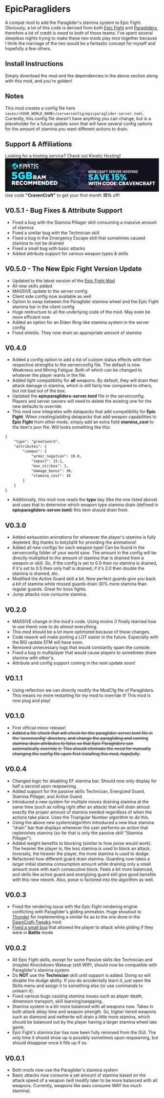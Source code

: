 # EpicParagliders
A compat mod to add the Paraglider's stamina system to Epic Fight. Obviously, a lot of this code is derived from
both [Epic Fight](https://www.curseforge.com/minecraft/mc-mods/epic-fight-mod) and 
[Paragliders](https://www.curseforge.com/minecraft/mc-mods/paragliders), therefore a lot of credit is owed to both of those teams. I've spent several
sleepless nights trying to make these two mods play nice together because I think the marriage of the two would
be a fantastic concept for myself and hopefully a few others.

## Install Instructions
Simply download the mod and the dependencies in the above section along with this mod, and you're golden!

## Notes
This mod creates a config file here `saves/<YOUR_WORLD_NAME>/serverconfig/epicparaglider-server.toml`.
Currently, this config file doesn't have anything you can change, but is a placeholder for a future update soon
that will have several config options for the amount of stamina you want different actions to drain.

## Support & Affiliations
Looking for a hosting service? Check out Kinetic Hosting!
[![CravenCraft.png](src%2Fmain%2Fresources%2Fassets.hostlink%2FCravenCraft.png)](https://billing.kinetichosting.net/aff.php?aff=559)
Use code **"CravenCraft"** to get your first month **_15%_** off!

## V0.5.1 - Bug Fixes & Attribute Support
- Fixed a bug with the Stamina Pillager skill consuming a massive amount of stamina
- Fixed a similar bug with the Technician skill
- Fixed a bug in the Emergency Escape skill that sometimes caused stamina to not be drained
- Fixed a small bug with basic attacks
- Added attribute support for various weapon types & skills

## V0.5.0 - The New Epic Fight Version Update
- Updated to the latest version of the [Epic Fight Mod](https://www.curseforge.com/minecraft/mc-mods/epic-fight-mod/files/4861783)
- All new skills added
- MASSIVE update to the server config
- Client side config now available as well
- Option to swap between the Paraglider stamina wheel and the Epic Fight stamina bar in the client config
- Huge restructure to all the underlying code of the mod. May even be more efficient now
- Added an option for an Elden Ring-like stamina system in the server config
- Fixed shields. They now drain an appropriate amount of stamina

## V0.4.0
- Added a config option to add a list of custom status effects with their respective strengths to the serverconfig file.
    The default is now Weakness and Mining Fatigue. Both of which can be changed to whatever the player wants in the file.
- Added light compatibility for **all** weapons. By default, they will drain their attack damage in stamina, which is
    still fairly low compared to others, but not bad out of the box.
- Updated the **epicparagliders-server.toml** file in the serverconfig. Players and server owners will need to delete the
    existing one for the new defaults to override.
- This mod now integrates with datapacks that add compatibility for **Epic Fight**. When creating/adding datapacks that 
    add weapon capabilities to **Epic Fight** from other mods, simply add an extra field **stamina_cost** to the item's
    json file. Will looks something like this:
```
{
    "type": "greatsword",
    "attributes": {
        "common": {
            "armor_negation": 10.0,
            "impact": 15.1,
            "max_strikes": 1,
            "damage_bonus": 30,
            "stamina_cost": 18
        }
    }
}
```
- Additionally, this mod now reads the **type** key (like the one listed above) and uses that to determine which
    weapon type stamina drain (defined in **epicparagliders-server.toml**) this item should drain from.

## V0.3.0
- Added exhaustion animations for whenever the player's stamina is fully depleted. Big thanks to bstylia14 for providing
    the animations!
- Added all new configs for each weapon type! Can be found in the serverconfig folder of your world save. The amount in
    the config will be directly multiplied to the amount of stamina that is drained from a weapon or skill. So, if the 
    config is set to 0.0 then no stamina is drained, if it's set to 0.5 then only half is drained, if it's 2.0 then
    double the stamina is drained, etc. 
- Modified the Active Guard skill a bit. Now perfect guards give you back a bit of stamina while missed guards drain
    30% more stamina than regular guards. Great for boss fights.
- Jump attacks now consume stamina.

## V0.2.0
- MASSIVE change in the mod's code. Using mixins (I finally learned how to use them) now to do almost everything.
- This mod should be a lot more optimized because of these changes.
- Code rework will make porting a LOT easier in the future. Especially with the BIG update EFM will have soon.
- Removed unnecessary logs that would constantly spam the console.
- Fixed a bug in multiplayer that would cause players to sometimes share stamina with other's.
- Attribute and config support coming in the next update soon!

## V0.1.1
- Using reflection we can directly modify the ModCfg file of Paragliders. This means no more restarting for my mod
    to override it! This mod is now plug and play!

## V0.1.0
- First official minor release!
- ~~Added a file check that will check for the paraglider-server.toml file in the 'severconfig' directory, and change
    the paragliding and running stamina drain attributes to false so that Epic Paragliders can automatically override
    it. This should eliminate the need for manually changing the config file upon first installing this mod, _hopefully_.~~

## V0.0.4
- Changed logic for disabling EF stamina bar. Should now only display for half a second upon respawning.
- Added support for the passive skills Technician, Energized Guard, Stamina Pillager, and Active Guard.
- Introduced a new system for multiple moves draining stamina at the same time (such as rolling right after an attack)
    that will drain almost exactly the proper amount of stamina needed regardless of when the actions take place. Uses
    the Triangular Number algorithm to do this.
- Using the above new system/algorithm introduced a new blue stamina "drain" bar that displays whenever the user performs
    an action that replenishes stamina (so far that is only the passive skill "Stamina Pillager").
- Added weight benefits to blocking (similar to how poise would work). The heavier the player is, the less stamina is 
    used to block an attack. Inversely, the heavier the player, the more stamina is used to dodge.
- Refactored how different guard drain stamina. Guarding now takes a larger initial stamina consumption amount while 
    draining only a small amount more with each consecutive block. Feels a bit more balanced, and skills like active
    guard and energizing guard still give good benefits with this new rework. Also, poise is factored into the algorithm
    as well.

## V0.0.3
- Fixed the rendering issue with the Epic Fight rendering engine conflicting with Paraglider's gliding animation.
  Huge shoutout to [Thunder](https://github.com/Thundertheidiot) for implementing a similar fix as to the one done in 
  the [DawnCraft-Tweaks](https://github.com/SmileycorpMC/DawnCraft-Tweaks/blob/master/src/main/java/com/afunproject/dawncraft/integration/epicfight/client/EpicFightParagliderEvents.java) mod.
- [Fixed a small bug](https://github.com/CravenCraft/EpicParagliders/commit/58aef081e8344c28da4568d77dbaf004301bd4ec#diff-228c4b34c9b6bb9d3dd5f8ac49b7521d6254e0f6042287053022bd6126bd3e12R124-R132)
  that allowed the player to attack while gliding if they were in **Battle** mode

## V0.0.2
- All Epic Fight skills, except for some Passive skills like Technician and (maybe) Knockdown Wakeup (still WIP),
  should now be compatible with Paraglider's stamina system.
- Do **NOT** use the **Technician** skill until support is added. Doing so will disable the dodge ability.
  If you do accidentally learn it, just open the Skills menu and assign it to something else
  (or use commands to unlearn it).
- Fixed various bugs causing stamina issues such as player death, dimension transport, skill learning/swapping.
- Stamina system is a bit more balanced with all weapons now. Takes in both attack delay time and weapon strength.
  So, higher tiered weapons such as diamond and netherite will drain a little more stamina, which should be balanced
  out by the player having a larger stamina wheel late game.
- Epic Fight's stamina bar has now been fully removed from the GUI. The only time it should show up is possibly
  sometimes upon respawning, but should disappear once it fills up if so.

## V0.0.1
- Both mods now use the Paraglider's stamina system
- Basic attacks now consume a set amount of stamina based on the attack speed of a weapon (will modify later to be more
  balanced with all weapons. Currently, weapons like axes consume WAY too much stamina).
